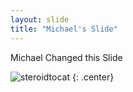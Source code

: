 ```yaml
---
layout: slide
title: "Michael's Slide"
---
```


Michael Changed this Slide

![steroidtocat](https://octodex.github.com/images/steroidtocat.png)
{: .center}
